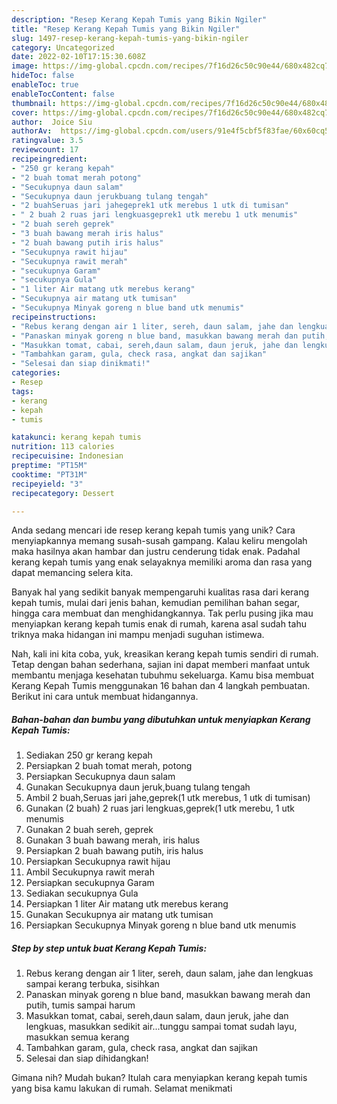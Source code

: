 ```yaml
---
description: "Resep Kerang Kepah Tumis yang Bikin Ngiler"
title: "Resep Kerang Kepah Tumis yang Bikin Ngiler"
slug: 1497-resep-kerang-kepah-tumis-yang-bikin-ngiler
category: Uncategorized
date: 2022-02-10T17:15:30.608Z
image: https://img-global.cpcdn.com/recipes/7f16d26c50c90e44/680x482cq70/kerang-kepah-tumis-foto-resep-utama.jpg
hideToc: false
enableToc: true
enableTocContent: false
thumbnail: https://img-global.cpcdn.com/recipes/7f16d26c50c90e44/680x482cq70/kerang-kepah-tumis-foto-resep-utama.jpg
cover: https://img-global.cpcdn.com/recipes/7f16d26c50c90e44/680x482cq70/kerang-kepah-tumis-foto-resep-utama.jpg
author:  Joice Siu
authorAv:  https://img-global.cpcdn.com/users/91e4f5cbf5f83fae/60x60cq50/avatar.jpg
ratingvalue: 3.5
reviewcount: 17
recipeingredient:
- "250 gr kerang kepah"
- "2 buah tomat merah potong"
- "Secukupnya daun salam"
- "Secukupnya daun jerukbuang tulang tengah"
- "2 buahSeruas jari jahegeprek1 utk merebus 1 utk di tumisan"
- " 2 buah 2 ruas jari lengkuasgeprek1 utk merebu 1 utk menumis"
- "2 buah sereh geprek"
- "3 buah bawang merah iris halus"
- "2 buah bawang putih iris halus"
- "Secukupnya rawit hijau"
- "Secukupnya rawit merah"
- "secukupnya Garam"
- "secukupnya Gula"
- "1 liter Air matang utk merebus kerang"
- "Secukupnya air matang utk tumisan"
- "Secukupnya Minyak goreng n blue band utk menumis"
recipeinstructions:
- "Rebus kerang dengan air 1 liter, sereh, daun salam, jahe dan lengkuas sampai kerang terbuka, sisihkan"
- "Panaskan minyak goreng n blue band, masukkan bawang merah dan putih, tumis sampai harum"
- "Masukkan tomat, cabai, sereh,daun salam, daun jeruk, jahe dan lengkuas, masukkan sedikit air...tunggu sampai tomat sudah layu, masukkan semua kerang"
- "Tambahkan garam, gula, check rasa, angkat dan sajikan"
- "Selesai dan siap dinikmati!"
categories:
- Resep
tags:
- kerang
- kepah
- tumis

katakunci: kerang kepah tumis 
nutrition: 113 calories
recipecuisine: Indonesian
preptime: "PT15M"
cooktime: "PT31M"
recipeyield: "3"
recipecategory: Dessert

---
```



Anda sedang mencari ide resep kerang kepah tumis yang unik? Cara menyiapkannya memang susah-susah gampang. Kalau keliru mengolah maka hasilnya akan hambar dan justru cenderung tidak enak. Padahal kerang kepah tumis yang enak selayaknya memiliki aroma dan rasa yang dapat memancing selera kita.


Banyak hal yang sedikit banyak mempengaruhi kualitas rasa dari kerang kepah tumis, mulai dari jenis bahan, kemudian pemilihan bahan segar, hingga cara membuat dan menghidangkannya. Tak perlu pusing jika mau menyiapkan kerang kepah tumis enak di rumah, karena asal sudah tahu triknya maka hidangan ini mampu menjadi suguhan istimewa.




Nah, kali ini kita coba, yuk, kreasikan kerang kepah tumis sendiri di rumah. Tetap dengan bahan sederhana, sajian ini dapat memberi manfaat untuk membantu menjaga kesehatan tubuhmu sekeluarga. Kamu bisa membuat Kerang Kepah Tumis menggunakan 16 bahan dan 4 langkah pembuatan. Berikut ini cara untuk membuat hidangannya.

<!--inarticleads1-->

##### Bahan-bahan dan bumbu yang dibutuhkan untuk menyiapkan Kerang Kepah Tumis:

1. Sediakan 250 gr kerang kepah
1. Persiapkan 2 buah tomat merah, potong
1. Persiapkan Secukupnya daun salam
1. Gunakan Secukupnya daun jeruk,buang tulang tengah
1. Ambil 2 buah,Seruas jari jahe,geprek(1 utk merebus, 1 utk di tumisan)
1. Gunakan  (2 buah) 2 ruas jari lengkuas,geprek(1 utk merebu, 1 utk menumis
1. Gunakan 2 buah sereh, geprek
1. Gunakan 3 buah bawang merah, iris halus
1. Persiapkan 2 buah bawang putih, iris halus
1. Persiapkan Secukupnya rawit hijau
1. Ambil Secukupnya rawit merah
1. Persiapkan secukupnya Garam
1. Sediakan secukupnya Gula
1. Persiapkan 1 liter Air matang utk merebus kerang
1. Gunakan Secukupnya air matang utk tumisan
1. Persiapkan Secukupnya Minyak goreng n blue band utk menumis




<!--inarticleads2-->

##### Step by step untuk buat Kerang Kepah Tumis:

1. Rebus kerang dengan air 1 liter, sereh, daun salam, jahe dan lengkuas sampai kerang terbuka, sisihkan
1. Panaskan minyak goreng n blue band, masukkan bawang merah dan putih, tumis sampai harum
1. Masukkan tomat, cabai, sereh,daun salam, daun jeruk, jahe dan lengkuas, masukkan sedikit air...tunggu sampai tomat sudah layu, masukkan semua kerang
1. Tambahkan garam, gula, check rasa, angkat dan sajikan
1. Selesai dan siap dihidangkan!



Gimana nih? Mudah bukan? Itulah cara menyiapkan kerang kepah tumis yang bisa kamu lakukan di rumah. Selamat menikmati
